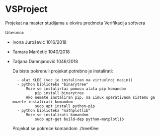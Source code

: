 # VSProject
Projekat na master studijama u okviru predmeta Verifikacija softvera

Učesnici:
- Ivona Jurošević 1016/2018
- Tamara Marčetić 1040/2018
- Tatjana Damnjanović 1046/2018

    Da biste pokrenuli projekat potrebno je instalirati:
    
        - alat KLEE (vec je instaliran na virtuelnoj masini)
        - python biblioteka "binarytree"
            Moze se instalirtai pomocu alata pip komandom 
                pip install binarytree
            Ako nemate instaliran pip, na Linux operativnom sistemu ga mozete instalirati komandom
                sudo apt install python-pip
        - python biblioteka "mathplotlib"
            Moze se instalirati komandom 
                sudo apt-get build-dep python-matplotlib
        
    Projekat se pokrece komandom ./treeKlee 
    

